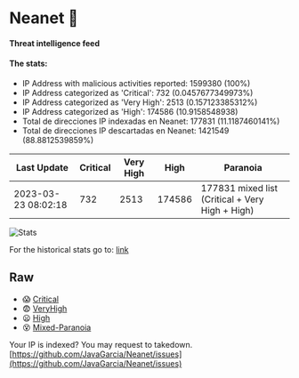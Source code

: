 # Neanet :hocho:
#### Threat intelligence feed
#### The stats:

- IP Address with malicious activities reported: 1599380 (100%)
- IP Address categorized as 'Critical':  732 (0.0457677349973%)
- IP Address categorized as 'Very High':  2513 (0.157123385312%)
- IP Address categorized as 'High':  174586 (10.9158548938)
- Total de direcciones IP indexadas en Neanet:  177831 (11.1187460141%)
- Total de direcciones IP descartadas en Neanet:  1421549 (88.8812539859%)

| Last Update | Critical | Very High | High | Paranoia |
| --- | --- | --- | --- | --- |
| 2023-03-23 08:02:18 | 732 | 2513 | 174586 | 177831 mixed list (Critical + Very High + High)|

![Stats](https://docs.google.com/spreadsheets/d/e/2PACX-1vSnaNMIXVabIpDJjufMlzH7poXnshF3mgd8Is1g9ytUEzVsP5my4Trn8f-xkoLLQ38xpL3HtmUexLo6/pubchart?oid=501124687&format=image)

For the historical stats go to: [link](/stats.csv)
## Raw
- :scream: [Critical](https://raw.githubusercontent.com/JavaGarcia/Neanet/master/blacklists/neanet_critical.txt)
- :fearful: [VeryHigh](https://raw.githubusercontent.com/JavaGarcia/Neanet/master/blacklists/neanet_veryHigh.txtt)
- :frowning: [High](https://raw.githubusercontent.com/JavaGarcia/Neanet/master/blacklists/neanet_high.txt)
- :dizzy_face: [Mixed-Paranoia](https://raw.githubusercontent.com/JavaGarcia/Neanet/master/blacklists/neanet_all.txt)


Your IP is indexed? You may request to takedown. [https://github.com/JavaGarcia/Neanet/issues](https://github.com/JavaGarcia/Neanet/issues)













































































































































































































































































































































































































































































































































































































































































































































































































































































































































































































































































































































































































































































































































































































































































































































































































































































































































































































































































































































































































































































































































































































































































































































































































































































































































































































































































































































































































































































































































































































































































































































































































































































































































































































































































































































































































































































































































































































































































































































































































































































































































































































































































































































































































































































































































































































































































































































































































































































































































































































































































































































































































































































































































































































































































































































































































































































































































































































































































































































































































































































































































































































































































































































































































































































































































































































































































































































































































































































































































































































































































































































































































































































































































































































































































































































































































































































































































































































































































































































































































































































































































































































































































































































































































































































































































































































































































































































































































































































































































































































































































































































































































































































































































































































































































































































































































































































































































































































































































































































































































































































































































































































































































